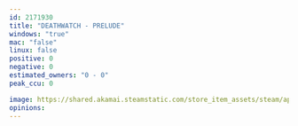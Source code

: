 ```yaml
---
id: 2171930
title: "DEATHWATCH - PRELUDE"
windows: "true"
mac: "false"
linux: false
positive: 0
negative: 0
estimated_owners: "0 - 0"
peak_ccu: 0

image: https://shared.akamai.steamstatic.com/store_item_assets/steam/apps/2171930/header.jpg?t=1695839517
opinions:
---
```

